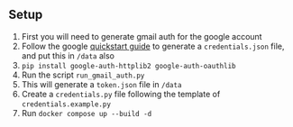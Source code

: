 ## Setup

1. First you will need to generate gmail auth for the google account
1. Follow the google [quickstart guide](https://developers.google.com/gmail/api/quickstart/python) to generate a `credentials.json` file, and put this in `/data` also
1. `pip install google-auth-httplib2 google-auth-oauthlib`
1. Run the script `run_gmail_auth.py`
1. This will generate a `token.json` file in `/data`
1. Create a `credentials.py` file following the template of `credentials.example.py`
1. Run `docker compose up --build -d`